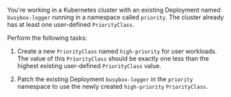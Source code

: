 You're working in a Kubernetes cluster with an existing Deployment named `busybox-logger` running in a namespace called `priority`.
The cluster already has at least one user-defined `PriorityClass`.

Perform the following tasks:

1. Create a new `PriorityClass` named `high-priority` for user workloads. The value of this `PriorityClass` should be exactly one less than the highest existing user-defined `PriorityClass` value.

2. Patch the existing Deployment `busybox-logger` in the `priority` namespace to use the newly created `high-priority` `PriorityClass`.
